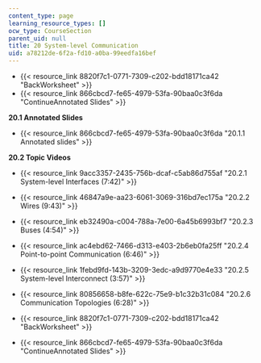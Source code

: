 ```yaml
---
content_type: page
learning_resource_types: []
ocw_type: CourseSection
parent_uid: null
title: 20 System-level Communication
uid: a78212de-6f2a-fd10-a0ba-99eedfa16bef
---
```


*   {{< resource_link 8820f7c1-0771-7309-c202-bdd18171ca42 "BackWorksheet" >}}
*   {{< resource_link 866cbcd7-fe65-4979-53fa-90baa0c3f6da "ContinueAnnotated Slides" >}}

**20.1 Annotated Slides**

*   {{< resource_link 866cbcd7-fe65-4979-53fa-90baa0c3f6da "20.1.1 Annotated slides" >}}

**20.2 Topic Videos**

*   {{< resource_link 9acc3357-2435-756b-dcaf-c5ab86d755af "20.2.1 System-level Interfaces (7:42)" >}}
*   {{< resource_link 46847a9e-aa23-6061-3069-316bd7ec175a "20.2.2 Wires (9:43)" >}}
*   {{< resource_link eb32490a-c004-788a-7e00-6a45b6993bf7 "20.2.3 Buses (4:54)" >}}
*   {{< resource_link ac4ebd62-7466-d313-e403-2b6eb0fa25ff "20.2.4 Point-to-point Communication (6:46)" >}}
*   {{< resource_link 1febd9fd-143b-3209-3edc-a9d9770e4e33 "20.2.5 System-level Interconnect (3:57)" >}}
*   {{< resource_link 80856658-b8fe-622c-75e9-b1c32b31c084 "20.2.6 Communication Topologies (6:28)" >}}

*   {{< resource_link 8820f7c1-0771-7309-c202-bdd18171ca42 "BackWorksheet" >}}
*   {{< resource_link 866cbcd7-fe65-4979-53fa-90baa0c3f6da "ContinueAnnotated Slides" >}}
